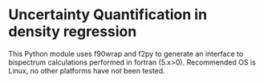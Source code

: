 # Uncertainty Quantification in density regression

This Python module uses f90wrap and f2py to generate an interface to bispectrum 
calculations performed in fortran (5.x>0). Recommended OS is Linux, no other
platforms have not been tested.
